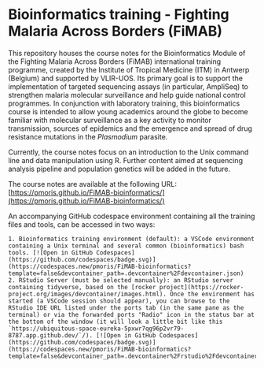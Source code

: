 # Bioinformatics training - Fighting Malaria Across Borders (FiMAB)

This repository houses the course notes for the Bioinformatics Module of the Fighting Malaria Across Borders (FiMAB) international training programme, created by the Institute of Tropical Medicine (ITM) in Antwerp (Belgium) and supported by VLIR-UOS. Its primary goal is to support the implementation of targeted sequencing assays (in particular, AmpliSeq) to strengthen malaria molecular surveillance and help guide national control programmes. In conjunction with laboratory training, this bioinformatics course is intended to allow young academics around the globe to become familiar with molecular surveillance as a key activity to monitor transmission, sources of epidemics and the emergence and spread of drug resistance mutations in the _Plasmodium_ parasite.

Currently, the course notes focus on an introduction to the Unix command line and data manipulation using R. Further content aimed at sequencing analysis pipeline and population genetics will be added in the future.

The course notes are available at the following URL: [https://pmoris.github.io/FiMAB-bioinformatics/](https://pmoris.github.io/FiMAB-bioinformatics/)

An accompanying GitHub codespace environment containing all the training files and tools, can be accessed in two ways:

    1. Bioinformatics training environment (default): a VSCode environment containing a Unix terminal and several common (bioinformatics) bash tools. [![Open in GitHub Codespaces](https://github.com/codespaces/badge.svg)](https://codespaces.new/pmoris/FiMAB-bioinformatics?template=false&devcontainer_path=.devcontainer%2Fdevcontainer.json)
    2. RStudio Server (must be selected manually): an RStudio server containing tidyverse, based on the [rocker project](https://rocker-project.org/images/devcontainer/images.html). Once the environment has started (a VSCode session should appear), you can browse to the RStudio IDE URL listed under the ports tab (in the same pane as the terminal) or via the forwarded ports "Radio" icon in the status bar at the bottom of the window (it will look a little bit like this `https://ubiquitous-space-eureka-5pxwr7qg96p2vr79-8787.app.github.dev/`/). [![Open in GitHub Codespaces](https://github.com/codespaces/badge.svg)](https://codespaces.new/pmoris/FiMAB-bioinformatics?template=false&devcontainer_path=.devcontainer%2Frstudio%2Fdevcontainer.json)
